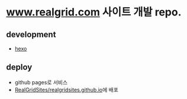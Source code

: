 # www.realgrid.com  사이트 개발 repo.

## development

* [hexo](hexo.io)

## deploy

* github pages로 서비스
* [RealGridSites/realgridsites.github.io](https://github.com/RealGridSites/realgridsites.github.io)에 배포
